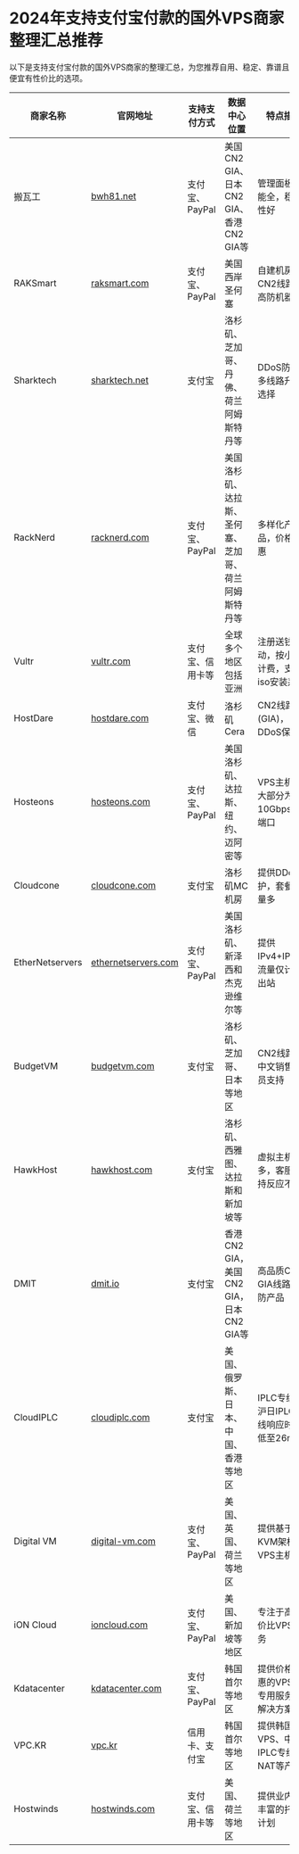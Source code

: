 # 2024年支持支付宝付款的国外VPS商家整理汇总推荐

以下是支持支付宝付款的国外VPS商家的整理汇总，为您推荐自用、稳定、靠谱且便宜有性价比的选项。

| 商家名称     | 官网地址            | 支持支付方式        | 数据中心位置                                     | 特点描述                     |
|----------|--------------------|------------------|-----------------------------------------------|----------------------------|
| 搬瓦工     | [bwh81.net](https://bwh81.net/aff.php?aff=74585) | 支付宝、PayPal    | 美国CN2 GIA、日本CN2 GIA、香港CN2 GIA等             | 管理面板功能全，稳定性好              |
| RAKSmart | [raksmart.com](https://billing.raksmart.com/whmcs/aff.php?aff=7337) | 支付宝、PayPal    | 美国西岸圣何塞                                  | 自建机房，CN2线路，高防机器             |
| Sharktech | [sharktech.net](https://portal.sharktech.net/aff.php?aff=1421) | 支付宝            | 洛杉矶、芝加哥、丹佛、荷兰阿姆斯特丹等                   | DDoS防护，多线路升级选择             |
| RackNerd | [racknerd.com](https://my.racknerd.com/aff.php?aff=11397) | 支付宝、PayPal    | 美国洛杉矶、达拉斯、圣何塞、芝加哥、荷兰阿姆斯特丹等       | 多样化产品，价格实惠                 |
| Vultr    | [vultr.com](https://www.vultr.com/?ref=9607145-8H)       | 支付宝、信用卡等     | 全球多个地区包括亚洲                            | 注册送钱活动，按小时计费，支持iso安装系统 |
| HostDare   | [hostdare.com](https://bill.hostdare.com/aff.php?aff=3827) | 支付宝、微信           | 洛杉矶Cera                                      | CN2线路(GIA)，DDoS保护          |
| Hosteons   | [hosteons.com](https://my.hosteons.com/aff.php?aff=2259) | 支付宝、PayPal       | 美国洛杉矶、达拉斯、纽约、迈阿密等                        | VPS主机绝大部分为10Gbps网络端口     |
| Cloudcone  | [cloudcone.com](https://app.cloudcone.com/?ref=11301) | 支付宝               | 洛杉矶MC机房                                     | 提供DDoS保护，套餐流量多          |
| EtherNetservers | [ethernetservers.com](https://www.ethernetservers.com/clients/aff.php?aff=2333) | 支付宝、PayPal       | 美国洛杉矶、新泽西和杰克逊维尔等                      | 提供IPv4+IPv6，流量仅计算出站       |
| BudgetVM   | [budgetvm.com](https://www.budgetvm.com?affid=22974)   | 支付宝               | 洛杉矶、芝加哥、日本等地区                              | CN2线路，中文销售人员支持          |
| HawkHost   | [hawkhost.com](https://my.hawkhost.com/aff.php?aff=17709)   | 支付宝               | 洛杉矶、西雅图、达拉斯和新加坡等                          | 虚拟主机居多，客服支持反应不错        |
| DMIT       | [dmit.io](https://www.dmit.io/aff.php?aff=9081)         | 支付宝               | 香港CN2 GIA，美国CN2 GIA，日本CN2 GIA等               | 高品质CN2 GIA线路，高防产品          |
| CloudIPLC   | [cloudiplc.com](https://www.cloudiplc.com/aff.php?aff=1047) | 支付宝               | 美国、俄罗斯、日本、中国、香港等地区               | IPLC专线，沪日IPLC专线响应时间低至26ms |
| Digital VM  | [digital-vm.com](https://digital-vm.com/portal/aff.php?aff=1089) | 支付宝、PayPal       | 美国、英国、荷兰等地区                         | 提供基于KVM架构的VPS主机            |
| iON Cloud   | [ioncloud.com](https://ion.krypt.asia/aff.php?aff=1853)   | 支付宝、PayPal       | 美国、新加坡等地区                              | 专注于高性价比VPS业务             |
| Kdatacenter | [kdatacenter.com](https://www.kdatacenter.com/myportal/?affid=987) | 支付宝、PayPal       | 韩国首尔等地区                                | 提供价格实惠的VPS和专用服务器解决方案 |
| VPC.KR      | [vpc.kr](https://console.vpc.kr/aff.php?aff=263)               | 信用卡、支付宝         | 韩国首尔等地区                                | 提供韩国VPS、中韩IPLC专线NAT等产品   |
| Hostwinds   | [hostwinds.com](https://www.hostwinds.com/32226.html) | 支付宝、信用卡等       | 美国、荷兰等地区                                | 提供业内最丰富的托管计划             |


